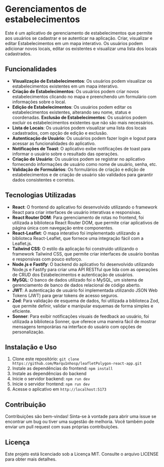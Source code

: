 # Gerenciamentos de estabelecimentos

Este é um aplicativo de gerenciamento de estabelecimentos que permite aos usuários se cadastrar e se autenticar na aplicação. Criar, visualizar e editar Estabelecimentos em um mapa interativo. Os usuários podem adicionar novos locais, editar os existentes e visualizar uma lista dos locais cadastrados.

## Funcionalidades

- **Visualização de Estabelecimentos**: Os usuários podem visualizar os estabelecimentos existentes em um mapa interativo.
- **Criação de Estabelecimentos**: Os usuários podem criar novos estabelecimentos clicando no mapa e preenchendo um formulário com informações sobre o local.
- **Edição de Estabelecimentos**: Os usuários podem editar os estabelecimentos existentes, alterando seu nome, status e coordenadas.
**Exclusão de Estabelecimentos**: Os usuários podem excluir os estabelecimentos existentes que não são mais necessários.
- **Lista de Locais**: Os usuários podem visualizar uma lista dos locais cadastrados, com opção de edição e exclusão.
- **Autenticação de Usuário**: Os usuários podem fazer login e logout para acessar as funcionalidades do aplicativo.
- **Notificações de Toast**: O aplicativo exibe notificações de toast para informar o usuário sobre o resultado das operações.
- **Criação de Usuário**: Os usuários podem se registrar no aplicativo fornecendo informações de usuário como nome de usuário, senha, etc.
- **Validação de Formulários**: Os formulários de criação e edição de estabelecimentos e de criação de usuário são validados para garantir dados consistentes e corretos.


## Tecnologias Utilizadas

- **React**: O frontend do aplicativo foi desenvolvido utilizando o framework React para criar interfaces de usuário interativas e responsivas.
- **React Router DOM**: Para gerenciamento de rotas no frontend, foi utilizada a biblioteca React Router DOM, que permite criar aplicativos de página única com navegação entre componentes.
- **React-Leaflet**: O mapa interativo foi implementado utilizando a biblioteca React-Leaflet, que fornece uma integração fácil com a Leaflet.js.
- **Tailwind CSS**: O estilo da aplicação foi construído utilizando o framework Tailwind CSS, que permite criar interfaces de usuário bonitas e responsivas com pouco esforço.
- **Node.js e Fastify**: O backend do aplicativo foi desenvolvido utilizando Node.js e Fastify para criar uma API RESTful que lida com as operações de CRUD dos Estabelecimentos e autenticação de usuários.
- **MySQL**: O banco de dados utilizado foi o MySQL, um sistema de gerenciamento de banco de dados relacional de código aberto.
- **JWT**: A autenticação de usuário foi implementada utilizando JSON Web Tokens (JWT) para gerar tokens de acesso seguros.
- **Zod**: Para validação de esquema de dados, foi utilizada a biblioteca Zod, que permite definir, validar e manipular esquemas de forma simples e eficiente.
- **Sonner**: Para exibir notificações visuais de feedback ao usuário, foi utilizada a biblioteca Sonner, que oferece uma maneira fácil de mostrar mensagens temporárias na interface do usuário com opções de personalização.



## Instalação e Uso

1. Clone este repositório: `git clone https://github.com/Marqu1nhosp/leafletPolygon-react-app.git`
2. Instale as dependências do frontend: `npm install`
3. Instale as dependências do backend
4. Inicie o servidor backend: `npm run dev`
5. Inicie o servidor frontend: `npm run dev`
6. Acesse o aplicativo em `http://localhost:5173`

## Contribuição

Contribuições são bem-vindas! Sinta-se à vontade para abrir uma issue se encontrar um bug ou tiver uma sugestão de melhoria. Você também pode enviar um pull request com suas próprias contribuições.

## Licença

Este projeto está licenciado sob a Licença MIT. Consulte o arquivo LICENSE para obter mais detalhes.
